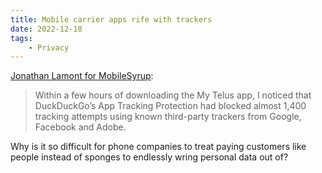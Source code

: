 ```yaml
---
title: Mobile carrier apps rife with trackers
date: 2022-12-18
tags:
    - Privacy
---
```


[Jonathan Lamont for MobileSyrup](https://mobilesyrup.com/2022/11/25/rogers-bell-telus-apps-trackers-facebook-google/):

> Within a few hours of downloading the My Telus app, I noticed that DuckDuckGo’s App Tracking Protection had blocked almost 1,400 tracking attempts using known third-party trackers from Google, Facebook and Adobe.

Why is it so difficult for phone companies to treat paying customers like people instead of sponges to endlessly wring personal data out of?
